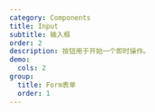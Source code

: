 ```yaml
---
category: Components
title: Input
subtitle: 输入框
order: 2
description: 按钮用于开始一个即时操作。
demo:
  cols: 2
group:
  title: Form表单
  order: 1
---
```


<!-- <code src="./demo/basic.tsx">基本使用</code> -->
